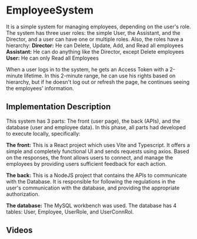 # EmployeeSystem
It is a simple system for managing employees, depending on the user's role. The system has three user roles: the simple User, the Assistant, and the Director, and a user can have one or multiple roles. Also, the roles have a hierarchy:
**Director:** He can Delete, Update, Add, and Read all employees
**Assistant:** He can do anything like the Director, except Delete employees
**User:** He can only Read all Employees

When a user logs in to the system, he gets an Access Token with a 2-minute lifetime. In this 2-minute range, he can use his rights based on hierarchy, but if he doesn't log out or refresh the page, he continues seeing the employees' information.

## Implementation Description
This system has 3 parts: The front (user page), the back (APIs), and the database (user and employee data). In this phase, all parts had developed to execute locally, specifically:

**The front:** This is a React project which uses Vite and Typescript. It offers a simple and completely functional UI and sends requests using axios. Based on the responses, the front allows users to connect, and manage the employees by providing users sufficient feedback for each action.

**The back:** This is a NodeJS project that contains the APIs to communicate with the Database. It is responsible for following the regulations in the user's communication with the database, and providing the appropriate authorization.

**The database:** The MySQL workbench was used. The database has 4 tables: User, Employee, UserRole, and UserConnRol.


## Videos
